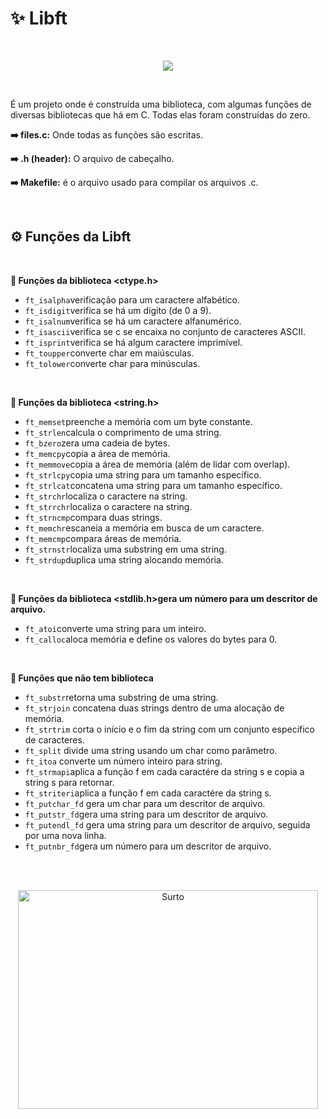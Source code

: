 # ✨ Libft
<br>

<p align="center">
  <img src="https://github.com/0bvim/42-project-badges/raw/main/badges/libftm.png">
</p>

<br>

É um projeto onde é construída uma biblioteca, com algumas funções de diversas bibliotecas que há em C. Todas elas foram construídas do zero.

**➡️ files.c:** Onde todas as funções são escritas.

**➡️ .h (header):** O arquivo de cabeçalho.

**➡️ Makefile:** é o arquivo usado para compilar os arquivos .c.

<br>

## ⚙️ Funções da Libft
<br>

**🔧  Funções da biblioteca <ctype.h>**

- `ft_isalpha`verificação para um caractere alfabético.
- `ft_isdigit`verifica se há um dígito (de 0 a 9).
- `ft_isalnum`verifica se há um caractere alfanumérico.
- `ft_isascii`verifica se c se encaixa no conjunto de caracteres ASCII.
- `ft_isprint`verifica se há algum caractere imprimível.
- `ft_toupper`converte char em maiúsculas.
- `ft_tolower`converte char para minúsculas.

<br>

**🔧  Funções da biblioteca <string.h>**

- `ft_memset`preenche a memória com um byte constante.
- `ft_strlen`calcula o comprimento de uma string.
- `ft_bzero`zera uma cadeia de bytes.
- `ft_memcpy`copia a área de memória.
- `ft_memmove`copia a área de memória (além de lidar com overlap).
- `ft_strlcpy`copia uma string para um tamanho específico.
- `ft_strlcat`concatena uma string para um tamanho específico.
- `ft_strchr`localiza o caractere na string.
- `ft_strrchr`localiza o caractere na string.
- `ft_strncmp`compara duas strings.
- `ft_memchr`escaneia a memória em busca de um caractere.
- `ft_memcmp`compara áreas de memória.
- `ft_strnstr`localiza uma substring em uma string.
- `ft_strdup`duplica uma string alocando memória.

<br>

**🔧  Funções da biblioteca <stdlib.h>gera um número para um descritor de arquivo.**

- `ft_atoi`converte uma string para um inteiro.
- `ft_calloc`aloca memória e define os valores do bytes para 0.

<br>

**🔧  Funções que não tem biblioteca**

- `ft_substr`retorna uma substring de uma string.
- `ft_strjoin` concatena duas strings dentro de uma alocação de memória.
- `ft_strtrim` corta o início e o fim da string com um conjunto específico de caracteres.
- `ft_split` divide uma string usando um char como parâmetro.
- `ft_itoa` converte um número inteiro para string.
- `ft_strmapi`aplica a função f em cada caractére da string s e copia a string s para retornar.
- `ft_striteri`aplica a função f em cada caractére da string s.
- `ft_putchar_fd` gera um char para um descritor de arquivo.
- `ft_putstr_fd`gera uma string para um descritor de arquivo.
- `ft_putendl_fd` gera uma string para um descritor de arquivo, seguida por uma nova linha.
- `ft_putnbr_fd`gera um número para um descritor de arquivo.

<br><br>
  <p align="center">
  <img height="350" width="480" src="https://media2.giphy.com/media/3f5UAomx16OGChwpci/200.gif?cid=790b7611ddco3s5v972a3mzail1o0aln0aockfhm5ukh0500&ep=v1_gifs_search&rid=200.gif&ct=g" alt="Surto">
</p>
